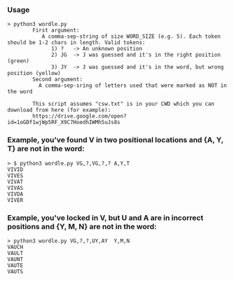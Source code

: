 ### Usage
```
> python3 wordle.py
        First argument:
           A comma-sep-string of size WORD_SIZE (e.g. 5). Each token should be 1-2 chars in length. Valid tokens:
              1) ?   -> An unknown position
              2) JG  -> J was guessed and it's in the right position (green)
              3) JY  -> J was guessed and it's in the word, but wrong position (yellow)
        Second argument:
          A comma-sep-sring of letters used that were marked as NOT in the word
          
        This script assumes "csw.txt" is in your CWD which you can download from here (for example): 
        https://drive.google.com/open?id=1oGDf1wjWp5RF_X9C7HoedhIWMh5uJs8s
```

### Example, you've found V in two positional locations and {A, Y, T} are not in the word:
```
> $ python3 wordle.py VG,?,VG,?,? A,Y,T
VIVID
VIVES
VIVAT
VIVAS
VIVDA
VIVER
```

### Example, you've locked in V, but U and A are in incorrect positions and {Y, M, N} are not in the word:
```
> python3 wordle.py VG,?,?,UY,AY  Y,M,N
VAUCH
VAULT
VAUNT
VAUTE
VAUTS
```